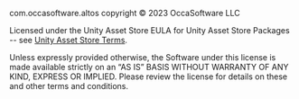 com.occasoftware.altos copyright © 2023 OccaSoftware LLC

Licensed under the Unity Asset Store EULA for Unity Asset Store Packages -- see [Unity Asset Store Terms](https://unity.com/legal/as-terms).

Unless expressly provided otherwise, the Software under this license is made available strictly on an “AS IS” BASIS WITHOUT WARRANTY OF ANY KIND, EXPRESS OR IMPLIED. Please review the license for details on these and other terms and conditions.